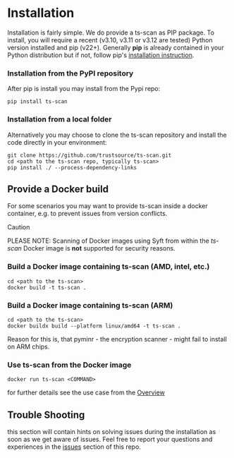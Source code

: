 # Installation

Installation is fairly simple. We do provide a ts-scan as PIP package. To install, you will require a recent (v3.10, v3.11 or v3.12 are tested) Python version installed and pip (v22+). Generally **pip**  is already contained in your Python distribution but if not, follow pip's [installation instruction](https://pip.pypa.io/en/stable/installing/).


### Installation from the PyPI repository

After pip is install you may install from the Pypi repo:

```
pip install ts-scan
```


### Installation from a local folder

Alternatively you may choose to clone the ts-scan repository and install the code directly in your environment: 

```
git clone https://github.com/trustsource/ts-scan.git
cd <path to the ts-scan repo, typically ts-scan>
pip install ./ --process-dependency-links
```


## Provide a Docker build

For some scenarios you may want to provide ts-scan inside a docker container, e.g. to prevent issues from version conflicts. 

> [!CAUTION]
>
> PLEASE NOTE: Scanning of Docker images using Syft from within the *ts-scan* Docker image is **not** supported for security reasons. 



### Build a Docker image containing ts-scan (AMD, intel, etc.)

```
cd <path to the ts-scan>
docker build -t ts-scan .
```


### Build a Docker image containing ts-scan (ARM)

```
cd <path to the ts-scan>
docker buildx build --platform linux/amd64 -t ts-scan .
```

Reason for this is, that pyminr - the encryption scanner - might fail to install on ARM chips.



### Use ts-scan from the Docker image

```
docker run ts-scan <COMMAND>
```

for further details see the use case from the [Overview](/ts-scan/index)



## Trouble Shooting

this section will contain hints on solving issues during the installation as soon as we get aware of issues. Feel free to report your questions and experiences in the [issues](https://github.com/trustsource/ts-scan/issues) section of this repo. 
